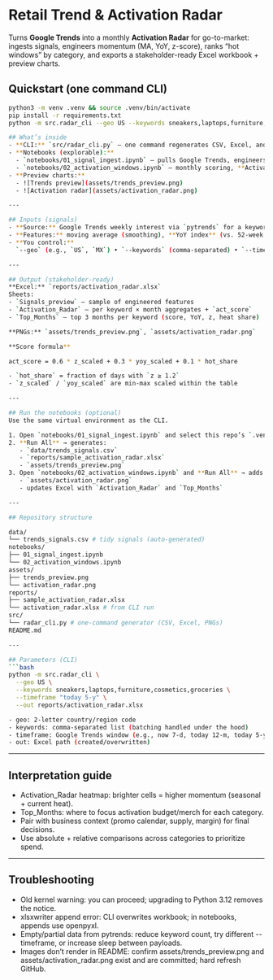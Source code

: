# Retail Trend & Activation Radar

Turns **Google Trends** into a monthly **Activation Radar** for go-to-market: ingests signals, engineers momentum (MA, YoY, z-score), ranks “hot windows” by category, and exports a stakeholder-ready Excel workbook + preview charts.

<!-- Optional badges: add after you create the workflow -->
<!-- ![Build Activation Radar](https://github.com/SylviaZam/Retail-Trend-Activation-Radar/actions/workflows/build-radar.yml/badge.svg) -->
<!-- ![License: MIT](https://img.shields.io/badge/License-MIT-green.svg) -->

## Quickstart (one command CLI)

```bash
python3 -m venv .venv && source .venv/bin/activate
pip install -r requirements.txt
python -m src.radar_cli --geo US --keywords sneakers,laptops,furniture,cosmetics,groceries --timeframe "today 5-y"

## What’s inside
- **CLI:** `src/radar_cli.py` — one command regenerates CSV, Excel, and PNG previews.
- **Notebooks (explorable):**
  - `notebooks/01_signal_ingest.ipynb` — pulls Google Trends, engineers MA / YoY / z-score features, saves sample Excel.
  - `notebooks/02_activation_windows.ipynb` — monthly scoring, **Activation Radar** heatmap, **Top Months** table.
- **Preview charts:**
  - ![Trends preview](assets/trends_preview.png)
  - ![Activation radar](assets/activation_radar.png)

---

## Inputs (signals)
- **Source:** Google Trends weekly interest via `pytrends` for a keyword list (e.g., `sneakers`, `laptops`).
- **Features:** moving average (smoothing), **YoY index** (vs. 52-week lag), **rolling z-score** (momentum).
- **You control:**  
  `--geo` (e.g., `US`, `MX`) • `--keywords` (comma-separated) • `--timeframe` (e.g., `"today 5-y"`)

---

## Output (stakeholder-ready)
**Excel:** `reports/activation_radar.xlsx`  
Sheets:
- `Signals_preview` — sample of engineered features
- `Activation_Radar` — per keyword × month aggregates + `act_score`
- `Top_Months` — top 3 months per keyword (score, YoY, z, heat share)

**PNGs:** `assets/trends_preview.png`, `assets/activation_radar.png`

**Score formula**

act_score = 0.6 * z_scaled + 0.3 * yoy_scaled + 0.1 * hot_share

- `hot_share` = fraction of days with `z ≥ 1.2`  
- `z_scaled` / `yoy_scaled` are min-max scaled within the table

---

## Run the notebooks (optional)
Use the same virtual environment as the CLI.

1. Open `notebooks/01_signal_ingest.ipynb` and select this repo’s `.venv` as kernel.  
2. **Run All** → generates:
   - `data/trends_signals.csv`
   - `reports/sample_activation_radar.xlsx`
   - `assets/trends_preview.png`
3. Open `notebooks/02_activation_windows.ipynb` and **Run All** → adds:
   - `assets/activation_radar.png`
   - updates Excel with `Activation_Radar` and `Top_Months`

---

## Repository structure

data/
└── trends_signals.csv # tidy signals (auto-generated)
notebooks/
├── 01_signal_ingest.ipynb
└── 02_activation_windows.ipynb
assets/
├── trends_preview.png
└── activation_radar.png
reports/
├── sample_activation_radar.xlsx
└── activation_radar.xlsx # from CLI run
src/
└── radar_cli.py # one-command generator (CSV, Excel, PNGs)
README.md

---

## Parameters (CLI)
```bash
python -m src.radar_cli \
  --geo US \
  --keywords sneakers,laptops,furniture,cosmetics,groceries \
  --timeframe "today 5-y" \
  --out reports/activation_radar.xlsx

- geo: 2-letter country/region code
- keywords: comma-separated list (batching handled under the hood)
- timeframe: Google Trends window (e.g., now 7-d, today 12-m, today 5-y)
- out: Excel path (created/overwritten)
```

---

## Interpretation guide

- Activation_Radar heatmap: brighter cells = higher momentum (seasonal + current heat).
- Top_Months: where to focus activation budget/merch for each category.
- Pair with business context (promo calendar, supply, margin) for final decisions.
- Use absolute + relative comparisons across categories to prioritize spend.

---

## Troubleshooting
- Old kernel warning: you can proceed; upgrading to Python 3.12 removes the notice.
- xlsxwriter append error: CLI overwrites workbook; in notebooks, appends use openpyxl.
- Empty/partial data from pytrends: reduce keyword count, try different --timeframe, or increase sleep between payloads.
- Images don’t render in README: confirm assets/trends_preview.png and assets/activation_radar.png exist and are committed; hard refresh GitHub.
